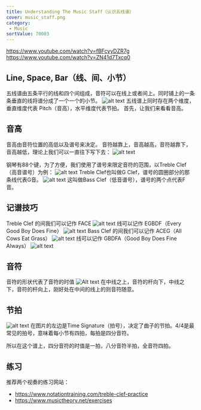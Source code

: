 ```yaml
---
title: Understanding The Music Staff（认识五线谱）
cover: music_staff.png
category:
 - Music
sortValue: 70003
---
```

<https://www.youtube.com/watch?v=fBFcyyDZR7g>
<https://www.youtube.com/watch?v=ZN41d7Txcq0>

## Line, Space, Bar（线、间、小节）

五线谱由五条平行的线和四个间组成，音符可以在线上或者间上。同时铺上的一条条垂直的线将谱分成了一个一个的小节。
![alt text](image-4.png)
五线谱上同时存在两个维度，垂直维度代表 Pitch（音高），水平维度代表节拍。
首先，让我们来看看音高。

## 音高

音高由音符位置的高低以及谱号来决定。
音符越靠上，音高越高，音符越靠下，音高越低，理论上我们可以一直往下写下去：
![alt text](image-7.png)

钢琴有88个键，为了方便，我们使用了谱号来限定音符的范围，以Treble Clef（高音谱号）为例：
![alt text](image.png)
Treble Clef也叫做G Clef，谱号的圆圈部分的那条线代表G音。
![alt text](image-6.png)
这叫做Bass Clef（低音谱号），谱号的两个点代表F音。

## 记谱技巧

Treble Clef 的间我们可以记作 FACE
![alt text](image-1.png)
线可以记作 EGBDF（Every Good Boy Does Fine）
![alt text](image-2.png)
Bass Clef 的间我们可以记作 ACEG（All Cows Eat Grass）
![alt text](image-3.png)
线可以记作 GBDFA（Good Boy Does Fine Always）
![alt text](image-5.png)

## 音符

音符的形状代表了音符的时值
![Alt text](image-15.png)
在中线之上，音符的杆向下，中线之下，音符的杆向上，刚好处在中间的线上的则音符随意。
## 节拍

![alt text](image-13.png)
在图片的左边是Time Signature（拍号），决定了曲子的节拍。4/4是最常见的拍号，意味着每小节有四拍，每拍是四分音符。

所以在这个谱上，四分音符的时值是一拍，八分音符半拍，全音符四拍。

## 练习

推荐两个视奏的练习网站：

- <https://www.notationtraining.com/treble-clef-practice>
- <https://www.musictheory.net/exercises>
